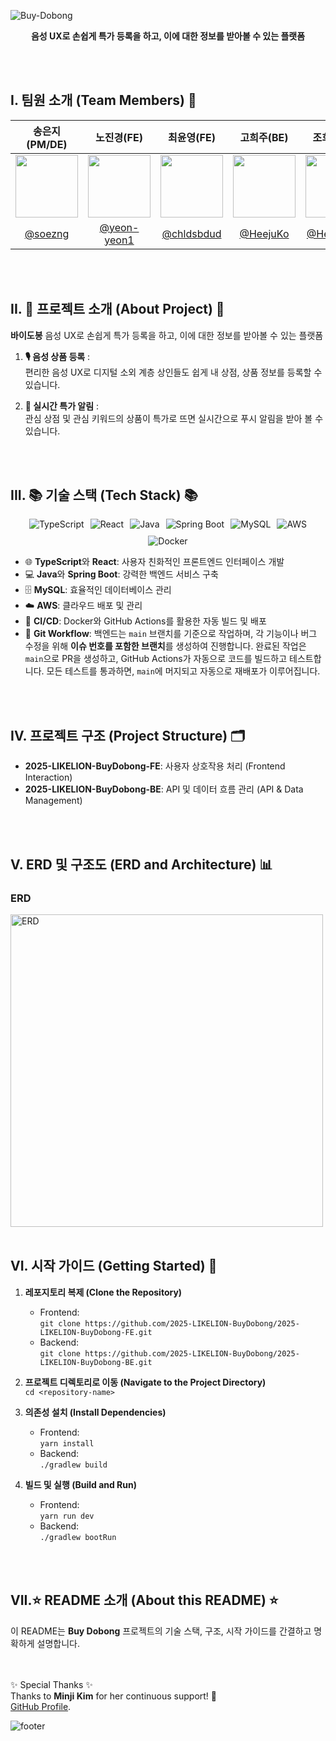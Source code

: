 ![Buy-Dobong](https://capsule-render.vercel.app/api?type=blur&color=auto&text=Buy-Dobong&height=auto&fontSize=auto&fontAlign=50&fontColor=auto)
  
<p align="center">
  <b>음성 UX로 손쉽게 특가 등록을 하고, 이에 대한 정보를 받아볼 수 있는 플랫폼</b>
</p>

<br><br>


## I. 팀원 소개 (Team Members) 👥  
| 송은지(PM/DE) | 노진경(FE) | 최윤영(FE) | 고희주(BE) | 조희원(BE) |
|:---:|:---:|:---:|:---:|:---:|
| <img src="https://github.com/soezng.png" width="100"> | <img src="https://github.com/yeon-yeon1.png" width="100"> | <img src="https://github.com/chldsbdud.png" width="100"> | <img src="https://github.com/HeejuKo.png" width="100"> | <img src="https://github.com/HeewonJo.png" width="100"> |  
| [@soezng](https://github.com/soezng) | [@yeon-yeon1](https://github.com/yeon-yeon1) | [@chldsbdud](https://github.com/chldsbdud) | [@HeejuKo](https://github.com/HeejuKo) | [@HeewonJo](https://github.com/HeewonJo) |  

<br><br>

## II. 🍎 프로젝트 소개 (About Project) 🛒

**바이도봉**   음성 UX로 손쉽게 특가 등록을 하고, 이에 대한 정보를 받아볼 수 있는 플랫폼

1. **🎙️ 음성 상품 등록** :  
   편리한 음성 UX로 디지털 소외 계층 상인들도 쉽게 내 상점, 상품 정보를 등록할 수 있습니다.

2. **🔔 실시간 특가 알림** :  
   관심 상점 및 관심 키워드의 상품이 특가로 뜨면 실시간으로 푸시 알림을 받아 볼 수 있습니다.

<br><br>


## III. 📚 기술 스택 (Tech Stack) 📚  

<p align="center" style="display: flex; justify-content: center; gap: 10px; flex-wrap: wrap;">
    <img src="https://img.shields.io/badge/TypeScript-3178C6?style=for-the-badge&logo=TypeScript&logoColor=white" alt="TypeScript">
    <img src="https://img.shields.io/badge/React-61dbfb?style=for-the-badge&logo=React&logoColor=white" alt="React">
    <img src="https://img.shields.io/badge/Java-007396?style=for-the-badge&logo=OpenJDK&logoColor=white" alt="Java">
    <img src="https://img.shields.io/badge/Spring%20Boot-6DB33F?style=for-the-badge&logo=Spring&logoColor=white" alt="Spring Boot">
    <img src="https://img.shields.io/badge/MySQL-4479A1?style=for-the-badge&logo=MySQL&logoColor=white" alt="MySQL">
    <img src="https://img.shields.io/badge/AWS-232F3E?style=for-the-badge&logo=Amazon%20AWS&logoColor=white" alt="AWS">
    <img src="https://img.shields.io/badge/Docker-2496ED?style=for-the-badge&logo=Docker&logoColor=white" alt="Docker">
</p>

- 🌐 **TypeScript**와 **React**: 사용자 친화적인 프론트엔드 인터페이스 개발
- 💻 **Java**와 **Spring Boot**: 강력한 백엔드 서비스 구축
- 🗄️ **MySQL**: 효율적인 데이터베이스 관리
- ☁️ **AWS**: 클라우드 배포 및 관리
- 🚀 **CI/CD**: Docker와 GitHub Actions를 활용한 자동 빌드 및 배포
- 🔄 **Git Workflow**: 백엔드는 `main` 브랜치를 기준으로 작업하며, 각 기능이나 버그 수정을 위해 **이슈 번호를 포함한 브랜치**를 생성하여 진행합니다. 완료된 작업은 `main`으로 PR을 생성하고, GitHub Actions가 자동으로 코드를 빌드하고 테스트합니다. 모든 테스트를 통과하면, `main`에 머지되고 자동으로 재배포가 이루어집니다.


<br><br>


## IV. 프로젝트 구조 (Project Structure) 🗂️  
- **2025-LIKELION-BuyDobong-FE**: 사용자 상호작용 처리 (Frontend Interaction)  
- **2025-LIKELION-BuyDobong-BE**: API 및 데이터 흐름 관리 (API & Data Management)  

<br><br>

## V. ERD 및 구조도 (ERD and Architecture) 📊  
### ERD  
<img src="https://github.com/user-attachments/assets/872778ea-3b01-493c-a4c4-5d09bc1f1e5d" width="500" alt="ERD"/>
<br><br>

## VI. 시작 가이드 (Getting Started) 🚀  
1. **레포지토리 복제 (Clone the Repository)**  
   - Frontend:  
     `git clone https://github.com/2025-LIKELION-BuyDobong/2025-LIKELION-BuyDobong-FE.git`  
   - Backend:  
     `git clone https://github.com/2025-LIKELION-BuyDobong/2025-LIKELION-BuyDobong-BE.git`  

2. **프로젝트 디렉토리로 이동 (Navigate to the Project Directory)**  
   `cd <repository-name>`

3. **의존성 설치 (Install Dependencies)**  
   - Frontend:  
     `yarn install`
   - Backend:  
     `./gradlew build`

5. **빌드 및 실행 (Build and Run)**  
   - Frontend:  
     `yarn run dev`  
   - Backend:  
     `./gradlew bootRun`

<br><br>


## VII.⭐ README 소개 (About this README) ⭐  
이 README는 **Buy Dobong** 프로젝트의 기술 스택, 구조, 시작 가이드를 간결하고 명확하게 설명합니다.

<br><br>
✨ Special Thanks ✨  
Thanks to **Minji Kim** for her continuous support! 🚀  
[GitHub Profile](https://github.com/milkykim).


![footer](https://capsule-render.vercel.app/api?section=footer&type=waving&color=2f7d69)

